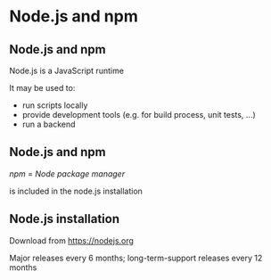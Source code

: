 # Node.js and npm

## Node.js and npm

Node.js is a JavaScript runtime

It may be used to:

- run scripts locally
- provide development tools (e.g. for build process, unit tests, ...)
- run a backend

## Node.js and npm

_npm_ = _Node package manager_

is included in the node.js installation

## Node.js installation

Download from <https://nodejs.org>

Major releases every 6 months; long-term-support releases every 12 months
